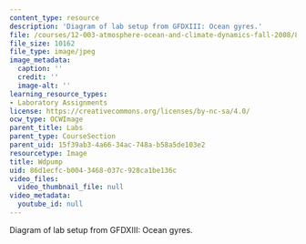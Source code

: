 ```yaml
---
content_type: resource
description: 'Diagram of lab setup from GFDXIII: Ocean gyres.'
file: /courses/12-003-atmosphere-ocean-and-climate-dynamics-fall-2008/86d1ecfcb0043468037c928ca1be136c_Wdpump.jpg
file_size: 10162
file_type: image/jpeg
image_metadata:
  caption: ''
  credit: ''
  image-alt: ''
learning_resource_types:
- Laboratory Assignments
license: https://creativecommons.org/licenses/by-nc-sa/4.0/
ocw_type: OCWImage
parent_title: Labs
parent_type: CourseSection
parent_uid: 15f39ab3-4a66-34ac-748a-b58a5de103e2
resourcetype: Image
title: Wdpump
uid: 86d1ecfc-b004-3468-037c-928ca1be136c
video_files:
  video_thumbnail_file: null
video_metadata:
  youtube_id: null
---
```

Diagram of lab setup from GFDXIII: Ocean gyres.